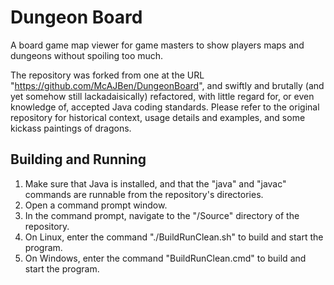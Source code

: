 Dungeon Board
=============

A board game map viewer for game masters to show players maps and dungeons without spoiling too much.

The repository was forked from one at the URL "https://github.com/McAJBen/DungeonBoard", and swiftly and brutally (and yet somehow still lackadaisically) refactored, with little regard for, or even knowledge of, accepted Java coding standards.  Please refer to the original repository for historical context, usage details and examples, and some kickass paintings of dragons.

Building and Running
--------------------
1. Make sure that Java is installed, and that the "java" and "javac" commands are runnable from the repository's directories.
2. Open a command prompt window.
3. In the command prompt, navigate to the "/Source" directory of the repository.
4. On Linux, enter the command "./BuildRunClean.sh" to build and start the program.
5. On Windows, enter the command "BuildRunClean.cmd" to build and start the program.

